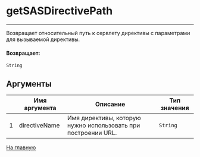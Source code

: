 # getSASDirectivePath

---

Возвращает относительный путь к сервлету директивы с параметрами для вызываемой директивы.

#### Возвращает:

`String`

## Аргументы

|  | Имя аргумента | Описание | Тип значения |
| --- | --- | --- | --- |
| 1 | directiveName | Имя директивы, которую нужно использовать при построении URL. | `String` |



[На главную](./)